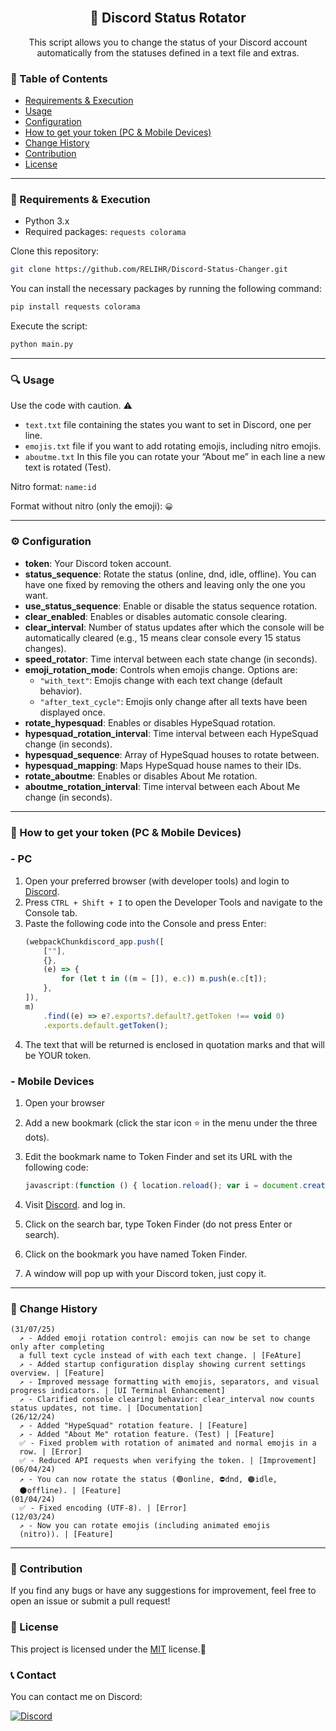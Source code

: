 <div id="top"></div>
<br/>
<div align="center">
  
  <h2 align="center">🔄️ Discord Status Rotator</h2>

  <p align="center">
    This script allows you to change the status of your Discord account automatically from the statuses defined in a text file and extras.
  </p>
</div>

### 📄 Table of Contents

- [Requirements & Execution](#-requirements--execution)
- [Usage](#-usage)
- [Configuration](#%EF%B8%8F-configuration)
- [How to get your token (PC & Mobile Devices)](#-how-to-get-your-token-pc--mobile-devices)
- [Change History](#-change-history)
- [Contribution](#-contribution)
- [License](#-license)

---------------------------------------

### 📂 Requirements & Execution
- Python 3.x 
- Required packages: ``requests colorama``

Clone this repository:

```bash
git clone https://github.com/RELIHR/Discord-Status-Changer.git
```

You can install the necessary packages by running the following command:

```bash
pip install requests colorama
```
Execute the script:

```bash
python main.py
```
---------------------------------------

### 🔍 Usage

Use the code with caution. ⚠️

- `text.txt` file containing the states you want to set in Discord, one per line.
- `emojis.txt` file if you want to add rotating emojis, including nitro emojis.
- `aboutme.txt` In this file you can rotate your “About me” in each line a new text is rotated (Test).

Nitro format: `name:id`

Format without nitro (only the emoji): `😀`

---------------------------------------

### ⚙️ Configuration

- **token**: Your Discord token account.
- **status_sequence**: Rotate the status (online, dnd, idle, offline). You can have one fixed by removing the others and leaving only the one you want.
- **use_status_sequence**: Enable or disable the status sequence rotation.
- **clear_enabled**: Enables or disables automatic console clearing.
- **clear_interval**: Number of status updates after which the console will be automatically cleared (e.g., 15 means clear console every 15 status changes).
- **speed_rotator**: Time interval between each state change (in seconds).
- **emoji_rotation_mode**: Controls when emojis change. Options are:
  - `"with_text"`: Emojis change with each text change (default behavior).
  - `"after_text_cycle"`: Emojis only change after all texts have been displayed once.
- **rotate_hypesquad**: Enables or disables HypeSquad rotation.
- **hypesquad_rotation_interval**: Time interval between each HypeSquad change (in seconds).
- **hypesquad_sequence**: Array of HypeSquad houses to rotate between.
- **hypesquad_mapping**: Maps HypeSquad house names to their IDs.
- **rotate_aboutme**: Enables or disables About Me rotation.
- **aboutme_rotation_interval**: Time interval between each About Me change (in seconds).

---------------------------------------

### 🤔 How to get your token (PC & Mobile Devices)

### - PC

1. Open your preferred browser (with developer tools) and login to [Discord](https://discord.com/app).
2. Press `CTRL + Shift + I` to open the Developer Tools and navigate to the Console tab.
3. Paste the following code into the Console and press Enter:
    ```javascript
    (webpackChunkdiscord_app.push([
        [""],
        {},
        (e) => {
            for (let t in ((m = []), e.c)) m.push(e.c[t]);
        },
    ]),
    m)
        .find((e) => e?.exports?.default?.getToken !== void 0)
        .exports.default.getToken();
    ```
4. The text that will be returned is enclosed in quotation marks and that will be YOUR token.


### - Mobile Devices

1. Open your browser 

2. Add a new bookmark (click the star icon ⭐ in the menu under the three dots).

3. Edit the bookmark name to Token Finder and set its URL with the following code:

   ```javascript
   javascript:(function () { location.reload(); var i = document.createElement("iframe"); document.body.appendChild(i); prompt("Token", i.contentWindow.localStorage.token.replace(/"/g, ""));})();
   ```
4. Visit [Discord](https://discord.com/app). and log in.

5. Click on the search bar, type Token Finder (do not press Enter or search).

6. Click on the bookmark you have named Token Finder.

7. A window will pop up with your Discord token, just copy it.


---------------------------------------

### 📃 Change History

```
(31/07/25)
  ↗️ - Added emoji rotation control: emojis can now be set to change only after completing
  a full text cycle instead of with each text change. | [FeAture]
  ↗️ - Added startup configuration display showing current settings overview. | [Feature]
  ↗️ - Improved message formatting with emojis, separators, and visual progress indicators. | [UI Terminal Enhancement]
  ↗️ - Clarified console clearing behavior: clear_interval now counts status updates, not time. | [Documentation]
(26/12/24)
  ↗️ - Added "HypeSquad" rotation feature. | [Feature]
  ↗️ - Added "About Me" rotation feature. (Test) | [Feature]
  ✅ - Fixed problem with rotation of animated and normal emojis in a 
  row. | [Error]
  ✅ - Reduced API requests when verifying the token. | [Improvement]
(06/04/24)
  ↗️ - You can now rotate the status (🟢online, ⛔dnd, 🟠idle,      
  🌑offline). | [Feature]
(01/04/24)
  ✅ - Fixed encoding (UTF-8). | [Error]
(12/03/24)
  ↗️ - Now you can rotate emojis (including animated emojis   
  (nitro)). | [Feature]
```

---------------------------------------

### 🤝 Contribution
If you find any bugs or have any suggestions for improvement, feel free to open an issue or submit a pull request!


### 📖 License

This project is licensed under the [MIT](https://choosealicense.com/licenses/mit/) license.👀

### 📞 Contact

You can contact me on Discord:

[![Discord](https://img.shields.io/badge/Discord-relih-blue?logo=discord&logoColor=white)](https://discord.com/users/728460389536235581)
